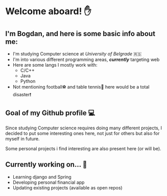 # Welcome aboard! :hand:
## I'm Bogdan, and here is some basic info about me:

- I'm studying Computer science at *University of Belgrade* :serbia:
- I'm into various different programming areas, ***currently*** targeting web
- Here are some langs I mostly work with:
  - C/C++
  - Java
  - Python
- Not mentioning football:soccer: and table tennis:ping_pong: here would be a total disaster:exclamation:

## Goal of my Github profile :computer:

Since studying Computer science requires doing many different projects, I decided to put some interesting ones here, not just for others but also for myself in future.

Some personal projects i find interesting are also present here (or will be).

## Currently working on... :construction_worker:

- Learning django and Spring
- Developing personal financial app
- Updating existing projects (available as open repos)
